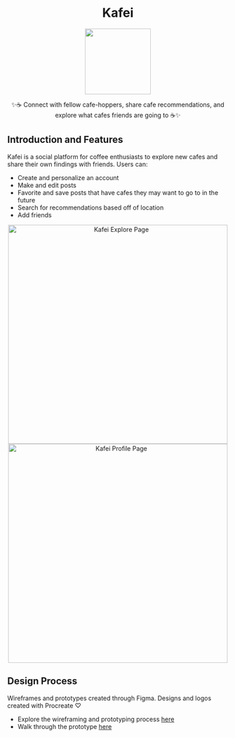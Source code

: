 <h1 align="center">Kafei</h1>

<p align=center>
  <img src='https://github.com/ssun00/kafe-app/assets/59812442/5a1bd9fa-f53f-48dd-ac39-00ee8568b2f7' width="150" />
</p>
<p align="center">
  ✨☕ Connect with fellow cafe-hoppers, share cafe recommendations, and explore what cafes friends are going to ☕✨
</p>

## Introduction and Features

Kafei is a social platform for coffee enthusiasts to explore new cafes and share their own findings with friends. Users can: 
* Create and personalize an account
* Make and edit posts
* Favorite and save posts that have cafes they may want to go to in the future
* Search for recommendations based off of location
* Add friends

<p align="center">
  <img width="500" alt="Kafei Explore Page" src="https://github.com/ssun00/kafe-app/assets/59812442/c5ce25c9-d6fd-47ed-ab75-cf9289a40c2b">
  <img width="500" alt="Kafei Profile Page" src="https://github.com/ssun00/kafe-app/assets/59812442/09480825-3523-412f-9fa2-4a7de8bfb7d8">
</p>

## Design Process

Wireframes and prototypes created through Figma. Designs and logos created with Procreate ♡ 

* Explore the wireframing and prototyping process [here](https://www.figma.com/file/5QAjQqfNCdINTx6CqVKFAi/kafei?type=design&node-id=1%3A181&mode=design&t=SV3bm66fslIjk3ZG-1)
* Walk through the prototype [here](https://www.figma.com/proto/5QAjQqfNCdINTx6CqVKFAi/kafei?node-id=1-2&scaling=scale-down&page-id=0%3A1&starting-point-node-id=1%3A2&mode=design&t=XAqetvyGkaCa1R4u-1)

